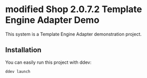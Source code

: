 # modified Shop 2.0.7.2 Template Engine Adapter Demo

This system is a Template Engine Adapter demonstration project.

## Installation

You can easily run this project with ddev:

```bash
ddev launch
```
